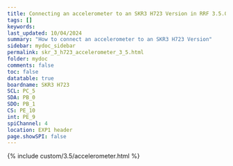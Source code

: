 ```yaml
---
title: Connecting an accelerometer to an SKR3 H723 Version in RRF 3.5.0 Onwards
tags: []
keywords: 
last_updated: 10/04/2024
summary: "How to connect an accelerometer to an SKR3 H723 Version"
sidebar: mydoc_sidebar
permalink: skr_3_h723_accelerometer_3_5.html
folder: mydoc
comments: false
toc: false
datatable: true
boardname: SKR3 H723
SCL: PC_5
SDA: PB_0
SDO: PB_1
CS: PE_10
int: PE_9
spiChannel: 4
location: EXP1 header
page.showSPI: false
---
```


{% include custom/3.5/accelerometer.html %}
